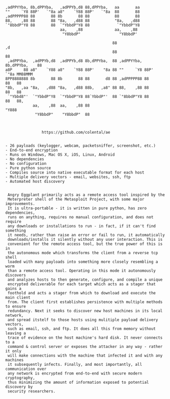 

    ,adPPYYba, 8b,dPPYba,   ,adPPYb,d8 88,dPPYba,   aa       aa
    ""     `Y8 88P'   `"8a a8"    `Y88 88P'   `"8a  88       88
    ,adPPPPP88 88       88 8b       88 88           88       88
    88,    ,88 88       88 "8a,   ,d88 88           "8a,   ,d88
    `"8bbdP"Y8 88       88  `"YbbdP"Y8 88            `"YbbdP"Y8
                            aa,    ,88 	            aa,    ,88
                             "Y8bbdP"                 "Y8bbdP'

                                                   88                          ,d
                                                   88                          88
     ,adPPYba,  ,adPPYb,d8  ,adPPYb,d8 8b,dPPYba,  88 ,adPPYYba, 8b,dPPYba,    88
    a8P     88 a8"    `Y88 a8"    `Y88 88P'    "8a 88 ""     `Y8 88P'   `"8a MM88MMM
    8PP8888888 8b       88 8b       88 88       d8 88 ,adPPPPP88 88       88   88
    "8b,   ,aa "8a,   ,d88 "8a,   ,d88 88b,   ,a8" 88 88,    ,88 88       88   88
     `"Ybbd8"'  `"YbbdP"Y8  `"YbbdP"Y8 88`YbbdP"'  88 `"8bbdP"Y8 88       88   88,
                aa,    ,88  aa,    ,88 88                                      "Y888
                 "Y8bbdP"    "Y8bbdP"  88



                    https://github.com/colental/ae


    - 26 payloads (keylogger, webcam, packetsniffer, screenshot, etc.)
    - End-to-end encryption
    - Runs on Windows, Mac OS X, iOS, Linux, Android
    - No dependencies 
    - No configuration
    - Pure python source
    - Compiles source into native executable format for each host
    - Multiple delivery vectors - email, websites, ssh, ftp
    - Automated host discovery


     Angry Eggplant primarily acts as a remote access tool inspired by the
     Meterpreter shell of the Metasploit Project, with some major improvements.
     It is ultra-portable - it is written in pure python, has zero dependencies,
     runs on anything, requires no manual configuration, and does not require
     any downloads or installations to run - in fact, if it can't find something
     it needs, rather than raise an error or fail to run, it automatically
     downloads/installs it silently without any user interaction. This is
     convenient for the remote access tool, but the true power of this is in
     the autonomous mode which transforms the client from a reverse tcp shell
     loaded with many payloads into something more closely resembling a worm
     than a remote access tool. Operating in this mode it autonomously discovers
     and analyzes hosts to then generate, configure, and compile a unique
     encrypted deliverable for each target which acts as a stager that gains a
     foothold and acts a stager from which to download and execute the main client
     from. The client first establishes persistence with multiple methods to ensure
     redundancy. Next it seeks to discover new host machines in its local network,
     and spread itstelf to those hosts using mulitiple payload delivery vectors,
     such as email, ssh, and ftp. It does all this from memory without leaving a
     trace of evidence on the host machine's hard disk. It never connects to a
     command & control server or exposes the attacker in any way - rather it only
     will make connections with the machine that infected it and with any machines
     it subsequently infects. Finally, and most importantly, all communication over
     any network is encrypted from end-to-end with secure modern cryptography,
     thus minimizing the amount of information exposed to potential discovery by
     security researchers.
